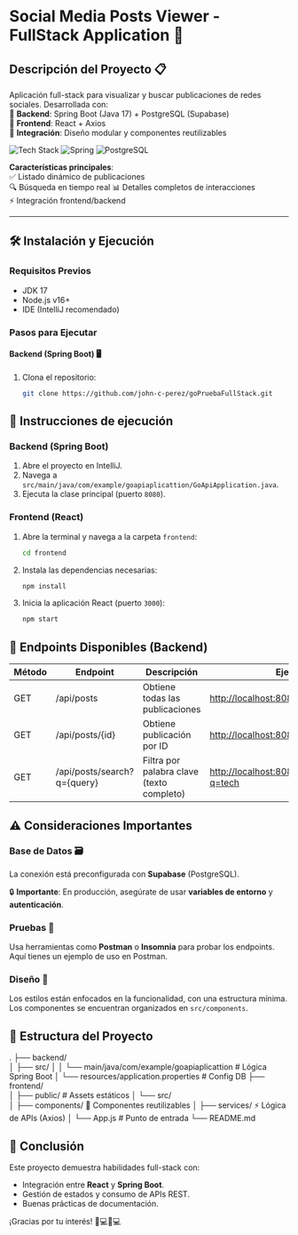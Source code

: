 # Social Media Posts Viewer - FullStack Application 🚀

## Descripción del Proyecto 📋  
Aplicación full-stack para visualizar y buscar publicaciones de redes sociales. Desarrollada con:  
🔹 **Backend**: Spring Boot (Java 17) + PostgreSQL (Supabase)  
🔹 **Frontend**: React + Axios  
🔹 **Integración**: Diseño modular y componentes reutilizables  

![Tech Stack](https://img.shields.io/badge/React-61DAFB?logo=react&logoColor=black) ![Spring](https://img.shields.io/badge/Spring_Boot-6DB33F?logo=springboot) ![PostgreSQL](https://img.shields.io/badge/PostgreSQL-4169E1?logo=postgresql)

**Características principales**:  
✅ Listado dinámico de publicaciones  
🔍 Búsqueda en tiempo real
📊 Detalles completos de interacciones  
⚡ Integración frontend/backend  

---

## 🛠️ Instalación y Ejecución  

### Requisitos Previos  
- JDK 17  
- Node.js v16+  
- IDE (IntelliJ recomendado)  

### Pasos para Ejecutar  

#### **Backend (Spring Boot)** 🖥️  
1. Clona el repositorio:  
   ```bash 
   git clone https://github.com/john-c-perez/goPruebaFullStack.git
## 🏁 Instrucciones de ejecución

### Backend (Spring Boot)

1. Abre el proyecto en IntelliJ.
2. Navega a `src/main/java/com/example/goapiaplicattion/GoApiApplication.java`.
3. Ejecuta la clase principal (puerto `8080`).

### Frontend (React)

1. Abre la terminal y navega a la carpeta `frontend`:
    ```bash
    cd frontend
    ```
2. Instala las dependencias necesarias:
    ```bash
    npm install
    ```
3. Inicia la aplicación React (puerto `3000`):
    ```bash
    npm start
    ```

## 🔌 Endpoints Disponibles (Backend)

| Método | Endpoint                                | Descripción                           | Ejemplo                                     |
|--------|-----------------------------------------|---------------------------------------|---------------------------------------------|
| GET    | /api/posts                              | Obtiene todas las publicaciones       | [http://localhost:8080/api/posts](http://localhost:8080/api/posts)           |
| GET    | /api/posts/{id}                         | Obtiene publicación por ID            | [http://localhost:8080/api/posts/1](http://localhost:8080/api/posts/1)       |
| GET    | /api/posts/search?q={query}             | Filtra por palabra clave (texto completo) | [http://localhost:8080/api/posts/search?q=tech](http://localhost:8080/api/posts/search?q=tech) |

## ⚠️ Consideraciones Importantes

### Base de Datos 🗃️

La conexión está preconfigurada con **Supabase** (PostgreSQL).

🔒 **Importante**: En producción, asegúrate de usar **variables de entorno** y **autenticación**.

### Pruebas 🧪

Usa herramientas como **Postman** o **Insomnia** para probar los endpoints. Aquí tienes un ejemplo de uso en Postman.

### Diseño 🎨

Los estilos están enfocados en la funcionalidad, con una estructura mínima. Los componentes se encuentran organizados en `src/components`.

## 📂 Estructura del Proyecto

.
├── backend/          
│   ├── src/
│   │   └── main/java/com/example/goapiaplicattion  # Lógica Spring Boot
│   └── resources/application.properties            # Config DB
├── frontend/         
│   ├── public/                # Assets estáticos
│   └── src/                   
│       ├── components/        🧩 Componentes reutilizables
│       ├── services/          ⚡ Lógica de APIs (Axios)
│       └── App.js             # Punto de entrada
└── README.md   

## 📝 Conclusión

Este proyecto demuestra habilidades full-stack con:
- Integración entre **React** y **Spring Boot**.
- Gestión de estados y consumo de APIs REST.
- Buenas prácticas de documentación.

¡Gracias por tu interés! 👨💻👩💻
